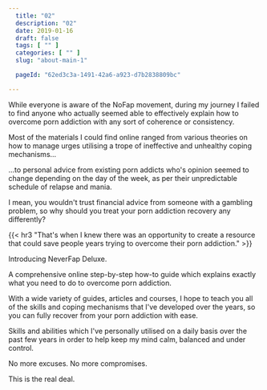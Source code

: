 ```yaml
---
  title: "02"
  description: "02"
  date: 2019-01-16
  draft: false
  tags: [ "" ]
  categories: [ "" ]
  slug: "about-main-1"

  pageId: "62ed3c3a-1491-42a6-a923-d7b2838809bc"

---
```


While everyone is aware of the NoFap movement, during my journey I failed to find anyone who actually seemed able to effectively explain how to overcome porn addiction with any sort of coherence or consistency.

Most of the materials I could find online ranged from various theories on how to manage urges utilising a trope of ineffective and unhealthy coping mechanisms...

...to personal advice from existing porn addicts who's opinion seemed to change depending on the day of the week, as per their unpredictable schedule of relapse and mania.

I mean, you wouldn't trust financial advice from someone with a gambling problem, so why should you treat your porn addiction recovery any differently?


{{< hr3 "That's when I knew there was an opportunity to create a resource that could save people years trying to overcome their porn addiction." >}}


Introducing NeverFap Deluxe.

A comprehensive online step-by-step how-to guide which explains exactly what you need to do to overcome porn addiction.

With a wide variety of guides, articles and courses, I hope to teach you all of the skills and coping mechanisms that I've developed over the years, so you can fully recover from your porn addiction with ease.

Skills and abilities which I've personally utilised on a daily basis over the past few years in order to help keep my mind calm, balanced and under control.

No more excuses. No more compromises.

This is the real deal.

<!-- 
<a class="link" href="https://neverfapdeluxe.com/articles/what-makes-neverfap-so-different/">This is the real deal.</a> -->
<!-- 
If I had to describe what NeverFap Deluxe is, I would describe it as an online resource that is dedicated to teaching people healthy coping mechanisms.

Ultimately, effective porn recovery is about learning healthy coping mechanisms which are designed to be empower you in a sustainable way. -->

